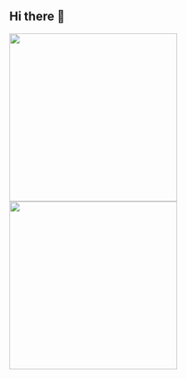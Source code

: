 ## Hi there 👋

<!--
**miltonvento/miltonvento** is a ✨ _special_ ✨ repository because its `README.md` (this file) appears on your GitHub profile.

Here are some ideas to get you started:

- 🔭 I’m currently working on ...
- 🌱 I’m currently learning ...
- 👯 I’m looking to collaborate on ...
- 🤔 I’m looking for help with ...
- 💬 Ask me about ...
- 📫 How to reach me: ...
- 😄 Pronouns: ...
- ⚡ Fun fact: ...
-->

<a href="https://github.com/anuraghazra/github-readme-stats">
  <img height="300" align="center" src="https://github-readme-stats-iota-jade-55.vercel.app/api/top-langs/?username=miltonvento&size_weight=0.5&count_weight=0.5&layout=donut-vertical" />
</a>
<a href="https://github.com/anuraghazra/convoychat">
  <img height="300" align="center" src="https://github-readme-stats-iota-jade-55.vercel.app/api?username=miltonvento&show_icons=true&theme=dark&include_all_commits=true&rank_icon=github" />
</a>
